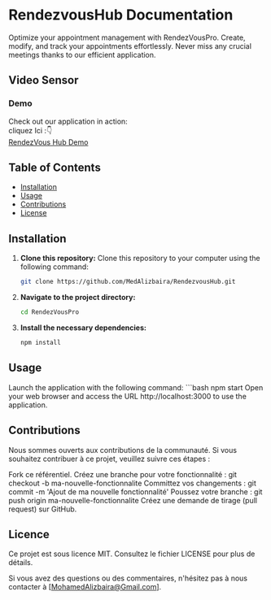 # RendezvousHub Documentation

Optimize your appointment management with RendezVousPro. Create, modify, and track your appointments effortlessly. Never miss any crucial meetings thanks to our efficient application.

## Video Sensor

### Demo
Check out our application in action: <br>
cliquez Ici :👇 <br>
 [RendezVous Hub Demo](https://rendezvous-hub.vercel.app/)

## Table of Contents

- [Installation](#installation)
- [Usage](#usage)
- [Contributions](#contributions)
- [License](#license)

## Installation

1. **Clone this repository:** 
   Clone this repository to your computer using the following command:
   ```bash
   git clone https://github.com/MedAlizbaira/RendezvousHub.git
2. **Navigate to the project directory:** 
   ```bash
   cd RendezVousPro
3. **Install the necessary dependencies:**
   ```bash
   npm install
## Usage
Launch the application with the following command:
    ```bash
    npm start
Open your web browser and access the URL http://localhost:3000 to use the application.
## Contributions
Nous sommes ouverts aux contributions de la communauté. Si vous souhaitez contribuer à ce projet, veuillez suivre ces étapes :

Fork ce référentiel.
Créez une branche pour votre fonctionnalité : git checkout -b ma-nouvelle-fonctionnalite
Committez vos changements : git commit -m 'Ajout de ma nouvelle fonctionnalité'
Poussez votre branche : git push origin ma-nouvelle-fonctionnalite
Créez une demande de tirage (pull request) sur GitHub.
## Licence
Ce projet est sous licence MIT. Consultez le fichier LICENSE pour plus de détails.

Si vous avez des questions ou des commentaires, n'hésitez pas à nous contacter à [MohamedAlizbaira@Gmail.com].

